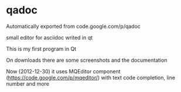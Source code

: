 # qadoc
Automatically exported from code.google.com/p/qadoc

small editor for asciidoc writed in qt

This is my first program in Qt

On downloads there are some screenshots and the documentation

Now (2012-12-30) it uses MQEditor component (https://code.google.com/p/mqeditor/) with text code completion, line number and more

